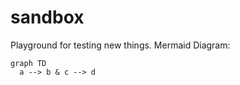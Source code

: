 # sandbox
Playground for testing new things.
Mermaid Diagram:
 ```mermaid
 graph TD
   a --> b & c --> d
```
